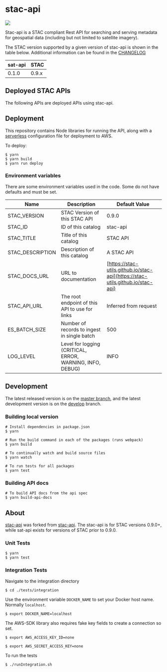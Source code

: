 # stac-api 

![](https://github.com/stac-utils/stac-api/workflows/Push%20Event/badge.svg)

Stac-api is a STAC compliant Rest API for searching and serving metadata for geospatial data (including but not limited to satellite imagery).

The STAC version supported by a given version of stac-api is shown in the table below. Additional information can be found in the [CHANGELOG](CHANGELOG.md)

| sat-api | STAC  |
| -------- | ----  |
| 0.1.0    | 0.9.x |

## Deployed STAC APIs

The following APIs are deployed APIs using stac-api.

## Deployment

This repository contains Node libraries for running the API, along with a [serverless](https://serverless.com/) configuration file for deployment to AWS.

To deploy:

```
$ yarn
$ yarn build
$ yarn run deploy
```

### Environment variables

There are some environment variables used in the code. Some do not have defaults and must be set.

| Name | Description | Default Value |
| ---- | ----------- | ------------- |
| STAC_VERSION | STAC Version of this STAC API | 0.9.0 |
| STAC_ID | ID of this catalog | stac-api |
| STAC_TITLE | Title of this catalog | STAC API |
| STAC_DESCRIPTION | Description of this catalog | A STAC API |
| STAC_DOCS_URL | URL to documentation | [https://stac-utils.github.io/stac-api](https://stac-utils.github.io/stac-api) |
| STAC_API_URL | The root endpoint of this API to use for links | Inferred from request |
| ES_BATCH_SIZE | Number of records to ingest in single batch | 500 |
| LOG_LEVEL | Level for logging (CRITICAL, ERROR, WARNING, INFO, DEBUG) | INFO |


## Development

The latest released version is on the [master branch](https://github.com/sat-utils/sat-api/tree/master), and the latest development version is on the [develop](https://github.com/sat-utils/sat-api/tree/develop) branch.

### Building local version

    # Install dependencies in package.json
    $ yarn

    # Run the build command in each of the packages (runs webpack)
    $ yarn build

    # To continually watch and build source files
    $ yarn watch

    # To run tests for all packages
    $ yarn test

### Building API docs

    # To build API docs from the api spec
    $ yarn build-api-docs

## About

[stac-api](https://github.com/stac-utils/stac-api) was forked from [stac-api](https://github.com/sat-utils/sat-api). The stac-api is for STAC versions 0.9.0+, while sat-api exists for versions of STAC prior to 0.9.0.

### Unit Tests
```
$ yarn
$ yarn test
```

### Integration Tests
Navigate to the integration directory
```
$ cd ./tests/integration
```
Use the environment variable `DOCKER_NAME` to set your Docker host name.
Normally `localhost`.
```
$ export DOCKER_NAME=localhost
```
The AWS-SDK library also requires fake key fields to create a connection so set.
```
$ export AWS_ACCESS_KEY_ID=none
```
```
$ export AWS_SECRET_ACCESS_KEY=none
```
To run the tests
```
$ ./runIntegration.sh
```